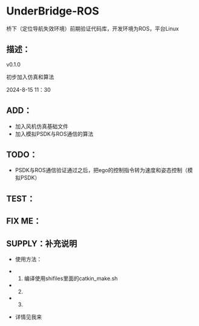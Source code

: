 # UnderBridge-ROS
桥下（定位导航失效环境）前期验证代码库，开发环境为ROS，平台Linux

## 描述： 
 v0.1.0

 初步加入仿真和算法

 2024-8-15 11：30 

## ADD：
 - 加入风机仿真基础文件
 - 加入模拟PSDK与ROS通信的算法

## TODO：
 - PSDK与ROS通信验证通过之后，把ego的控制指令转为速度和姿态控制（模拟PSDK）

## TEST：

## FIX ME：

## SUPPLY：补充说明
- 使用方法：
 - 1. 编译使用shifiles里面的catkin_make.sh
 - 2. 
 - 3. 

- 详情见我来